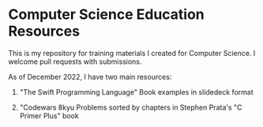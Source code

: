 # Computer Science Education Resources

This is my repository for training materials I created for Computer Science.  I welcome pull requests with submissions.

As of December 2022, I have two main resources:

1) "The Swift Programming Language" Book examples in slidedeck format

2) "Codewars 8kyu Problems sorted by chapters in Stephen Prata's "C Primer Plus" book
